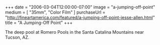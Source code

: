 +++
date = "2006-03-04T12:00:00-07:00"
image = "a-jumping-off-point"
medium = [ "35mm", "Color Film" ]
purchaseUrl = "http://fineartamerica.com/featured/a-jumping-off-point-jesse-allen.html"
title = "A Jumping-Off Point"
+++

The deep pool at Romero Pools in the Santa Catalina Mountains near Tucson, AZ.
